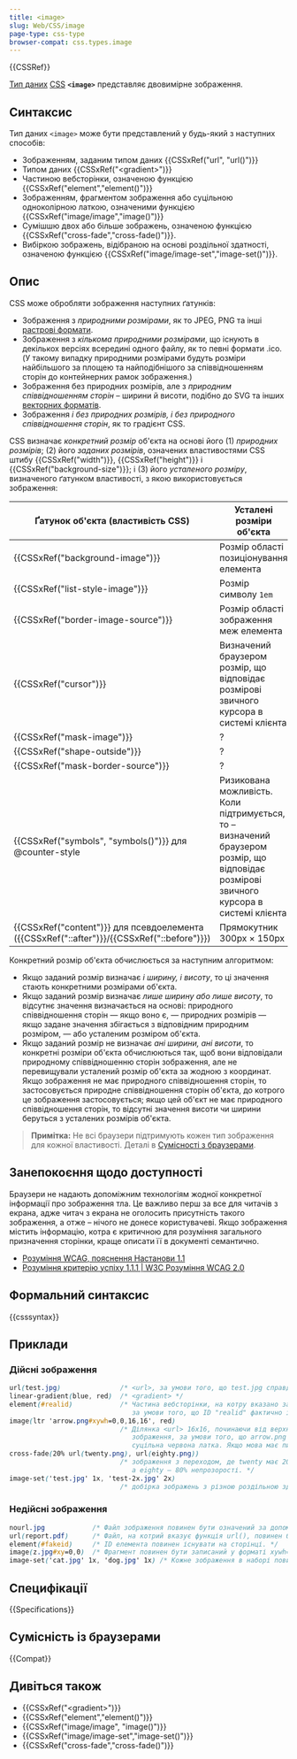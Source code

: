 ```yaml
---
title: <image>
slug: Web/CSS/image
page-type: css-type
browser-compat: css.types.image
---
```


{{CSSRef}}

[Тип даних](/uk/docs/Web/CSS/CSS_Types) [CSS](/uk/docs/Web/CSS) **`<image>`** представляє двовимірне зображення.

## Синтаксис

Тип даних `<image>` може бути представлений у будь-який з наступних способів:

- Зображенням, заданим типом даних {{CSSxRef("url", "url()")}}
- Типом даних {{CSSxRef("&lt;gradient&gt;")}}
- Частиною вебсторінки, означеною функцією {{CSSxRef("element","element()")}}
- Зображенням, фрагментом зображення або суцільною одноколірною латкою, означеними функцією {{CSSxRef("image/image","image()")}}
- Сумішшю двох або більше зображень, означеною функцією {{CSSxRef("cross-fade","cross-fade()")}}.
- Вибіркою зображень, відібраною на основі роздільної здатності, означеною функцією {{CSSxRef("image/image-set","image-set()")}}.

## Опис

CSS може обробляти зображення наступних ґатунків:

- Зображення з _природними розмірами_, як то JPEG, PNG та інші [растрові формати](https://uk.wikipedia.org/wiki/%D0%A0%D0%B0%D1%81%D1%82%D1%80%D0%BE%D0%B2%D0%B0_%D0%B3%D1%80%D0%B0%D1%84%D1%96%D0%BA%D0%B0).
- Зображення з _кількома природними розмірами_, що існують в декількох версіях всередині одного файлу, як то певні формати .ico. (У такому випадку природними розмірами будуть розміри найбільшого за площею та найподібнішого за співвідношенням сторін до контейнерних рамок зображення.)
- Зображення без природних розмірів, але з _природним співвідношенням сторін_ – ширини й висоти, подібно до SVG та інших [векторних форматів](https://uk.wikipedia.org/wiki/%D0%92%D0%B5%D0%BA%D1%82%D0%BE%D1%80%D0%BD%D0%B0_%D0%B3%D1%80%D0%B0%D1%84%D1%96%D0%BA%D0%B0).
- Зображення _і без природних розмірів, і без природного співвідношення сторін_, як то градієнт CSS.

CSS визначає _конкретний розмір_ об'єкта на основі його (1) _природних розмірів_; (2) його _заданих розмірів_, означених властивостями CSS штибу {{CSSxRef("width")}}, {{CSSxRef("height")}} і {{CSSxRef("background-size")}}; і (3) його _усталеного розміру_, визначеного ґатунком властивості, з якою використовується зображення:

| Ґатунок об'єкта (властивість CSS)                                                          | Усталені розміри об'єкта                                                                                                                |
| ------------------------------------------------------------------------------------------ | --------------------------------------------------------------------------------------------------------------------------------------- |
| {{CSSxRef("background-image")}}                                                            | Розмір області позиціонування елемента                                                                                                  |
| {{CSSxRef("list-style-image")}}                                                            | Розмір символу `1em`                                                                                                                    |
| {{CSSxRef("border-image-source")}}                                                         | Розмір області зображення меж елемента                                                                                                  |
| {{CSSxRef("cursor")}}                                                                      | Визначений браузером розмір, що відповідає розмірові звичного курсора в системі клієнта                                                 |
| {{CSSxRef("mask-image")}}                                                                  | ?                                                                                                                                       |
| {{CSSxRef("shape-outside")}}                                                               | ?                                                                                                                                       |
| {{CSSxRef("mask-border-source")}}                                                          | ?                                                                                                                                       |
| {{CSSxRef("symbols", "symbols()")}} для @counter-style                                     | Ризикована можливість. Коли підтримується, то – визначений браузером розмір, що відповідає розмірові звичного курсора в системі клієнта |
| {{CSSxRef("content")}} для псевдоелемента ({{CSSxRef("::after")}}/{{CSSxRef("::before")}}) | Прямокутник 300px × 150px                                                                                                               |

Конкретний розмір об'єкта обчислюється за наступним алгоритмом:

- Якщо заданий розмір визначає _і ширину, і висоту_, то ці значення стають конкретними розмірами об'єкта.
- Якщо заданий розмір визначає _лише ширину або лише висоту_, то відсутнє значення визначається на основі: природного співвідношення сторін — якщо воно є, — природних розмірів — якщо задане значення збігається з відповідним природним розміром, — або усталеним розміром об'єкта.
- Якщо заданий розмір не визначає _ані ширини, ані висоти_, то конкретні розміри об'єкта обчислюються так, щоб вони відповідали природному співвідношенню сторін зображення, але не перевищували усталений розмір об'єкта за жодною з координат. Якщо зображення не має природного співвідношення сторін, то застосовується природне співвідношення сторін об'єкта, до котрого це зображення застосовується; якщо цей об'єкт не має природного співвідношення сторін, то відсутні значення висоти чи ширини беруться з усталених розмірів об'єкта.

> **Примітка:** Не всі браузери підтримують кожен тип зображення для кожної властивості. Деталі в [Сумісності з браузерами](#sumisnist-iz-brauzeramy).

## Занепокоєння щодо доступності

Браузери не надають допоміжним технологіям жодної конкретної інформації про зображення тла. Це важливо перш за все для читачів з екрана, адже читач з екрана не оголосить присутність такого зображення, а отже – нічого не донесе користувачеві. Якщо зображення містить інформацію, котра є критичною для розуміння загального призначення сторінки, краще описати її в документі семантично.

- [Розуміння WCAG, пояснення Настанови 1.1](/uk/docs/Web/Accessibility/Understanding_WCAG/Perceivable#guideline_1.1_—_providing_text_alternatives_for_non-text_content)
- [Розуміння критерію успіху 1.1.1 | W3C Розуміння WCAG 2.0](https://www.w3.org/TR/2016/NOTE-UNDERSTANDING-WCAG20-20161007/text-equiv-all.html)

## Формальний синтаксис

{{csssyntax}}

## Приклади

### Дійсні зображення

```css example-good
url(test.jpg)               /* <url>, за умови того, що test.jpg справді є зображенням */
linear-gradient(blue, red)  /* <gradient> */
element(#realid)            /* Частина вебсторінки, на котру вказано за допомогою функції element(),
                               за умови того, що ID "realid" фактично існує на сторінці */
image(ltr 'arrow.png#xywh=0,0,16,16', red)
                            /* Ділянка <url> 16x16, починаючи від верхнього лівого кута вихідного
                               зображення, за умови того, що arrow.png – підтримуване зображення, інакше –
                               суцільна червона латка. Якщо мова має письмо справа наліво, то зображення буде віддзеркалено по горизонталі. */
cross-fade(20% url(twenty.png), url(eighty.png))
                            /* зображення з переходом, де twenty має 20% непрозорості,
                               а eighty – 80% непрозорості. */
image-set('test.jpg' 1x, 'test-2x.jpg' 2x)
                            /* добірка зображень з різною роздільною здатністю */
```

### Недійсні зображення

```css example-bad
nourl.jpg            /* Файл зображення повинен бути означений за допомогою функції url(). */
url(report.pdf)      /* Файл, на котрий вказує функція url(), повинен бути зображенням. */
element(#fakeid)     /* ID елемента повинен існувати на сторінці. */
image(z.jpg#xy=0,0)  /* Фрагмент повинен бути записаний у форматі xywh=#,#,#,# */
image-set('cat.jpg' 1x, 'dog.jpg' 1x) /* Кожне зображення в наборі повинно мати іншу роздільну здатність */
```

## Специфікації

{{Specifications}}

## Сумісність із браузерами

{{Compat}}

## Дивіться також

- {{CSSxRef("&lt;gradient&gt;")}}
- {{CSSxRef("element","element()")}}
- {{CSSxRef("image/image", "image()")}}
- {{CSSxRef("image/image-set","image-set()")}}
- {{CSSxRef("cross-fade","cross-fade()")}}
